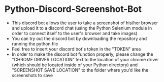 # Python-Discord-Screenshot-Bot
- This discord bot allows the user to take a screenshot of his/her browser and upload it to a discord chat (using the Python Selenium module in order to connect itself to the user's browser and take images)
- You can try out the discord bot by downloading the repository and running the python file
- Feel free to insert your discord bot's token in the "TOKEN" area
- In order to make the discord bot function properly, please change the "CHROME DRIVER LOCATION" text to the location of your chrome driver (which should be located inside of your Python directory) and "SCREENSHOT SAVE LOCATION" to the folder where you'd like the screenshots to save
